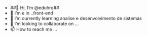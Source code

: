 - ##👋 Hi, I’m @eduhrq##
- 👀 I’m e in ..front-end
- 🌱 I’m currently learning  analise e desenvolvimento de sistemas 
- 💞️ I’m looking to collaborate on ...
- 📫 How to reach me ...

<!---
eduhrq/eduhrq is a ✨ special ✨ repository because its `README.md` (this file) appears on your GitHub profile.
You can click the Preview link to take a look at your changes.
--->
